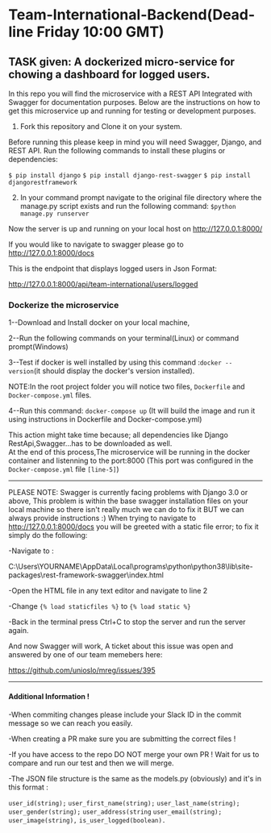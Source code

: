 # Team-International-Backend(Dead-line Friday 10:00 GMT)


TASK given: A dockerized micro-service for chowing a dashboard for logged users.
---------------------------------------------------------------------------------------------------------------------------------------

In this repo you will find the microservice with a REST API Integrated with Swagger for documentation purposes.
Below are the instructions on how to get this microservice up and running for testing or development purposes.


1) Fork this repository and Clone it on your system.

Before running this please keep in mind you will need Swagger, Django, and REST API.
Run the following commands to install these plugins or dependencies:

`$ pip install django`
`$ pip install django-rest-swagger`
`$ pip install djangorestframework`

2) In your command prompt navigate to the original file directory where the manage.py script exists and run the following command:
`$python manage.py runserver`

Now the server is up and running on your local host on http://127.0.0.1:8000/


If you would like to navigate to swagger please go to http://127.0.0.1:8000/docs 

This is the endpoint that displays logged users in Json Format:

http://127.0.0.1:8000/api/team-international/users/logged


###  Dockerize the microservice 


1--Download and Install docker on your local machine,

2--Run the following  commands on your terminal(Linux) or command prompt(Windows)

3--Test if docker is well installed by using this command :`docker --version`(it should display the docker's version installed).
   
   NOTE:In the root project folder you will notice two files, `Dockerfile` and `Docker-compose.yml` files.
   
4--Run this command: `docker-compose up` (It will build the image and run it using instructions in Dockerfile and 
   Docker-compose.yml)  
   
   This action might take time because; all dependencies like Django RestApi,Swagger...has to be downloaded as well.    
   At the end of this process,The microservice will be running in the docker container and listenning to the port:8000
   (This port was configured in the  `Docker-compose.yml` file `[line-5]`)
   
---------------------------------------------------------------------------------------------------------------------------------------


PLEASE NOTE: Swagger is currently facing problems with Django 3.0 or above, This problem is within the base swagger installation files on your local machine so there isn't really much we can do to fix it BUT we can always provide instructions :)
When trying to navigate to http://127.0.0.1:8000/docs you will be greeted with a static file error; to fix it simply do the following: 

-Navigate to :

C:\Users\YOURNAME\AppData\Local\programs\python\python38\lib\site-packages\rest-framework-swagger\index.html

-Open the HTML file in any text editor and navigate to line 2 

-Change `{% load staticfiles %}` to `{% load static %}`

-Back in the terminal press Ctrl+C to stop the server and run the server again. 

And now Swagger will work, A ticket about this issue was open and answered by one of our team memebers here:

https://github.com/unioslo/mreg/issues/395

----------------------------------------------------------------------------------------------------------------------------------------

####  Additional Information !

-When commiting changes please include your Slack ID in the commit message so we can reach you easily.

-When creating a PR make sure you are submitting the correct files !

-If you have access to the repo DO NOT merge your own PR ! Wait for us to compare and run our test and then we will merge. 

-The JSON file structure is the same as the models.py (obviously) and it's in this format :

`user_id(string);`
`user_first_name(string);`
`user_last_name(string);`
`user_gender(string);`
`user_address(string`
`user_email(string);`
`user_image(string),`
`is_user_logged(boolean).`

